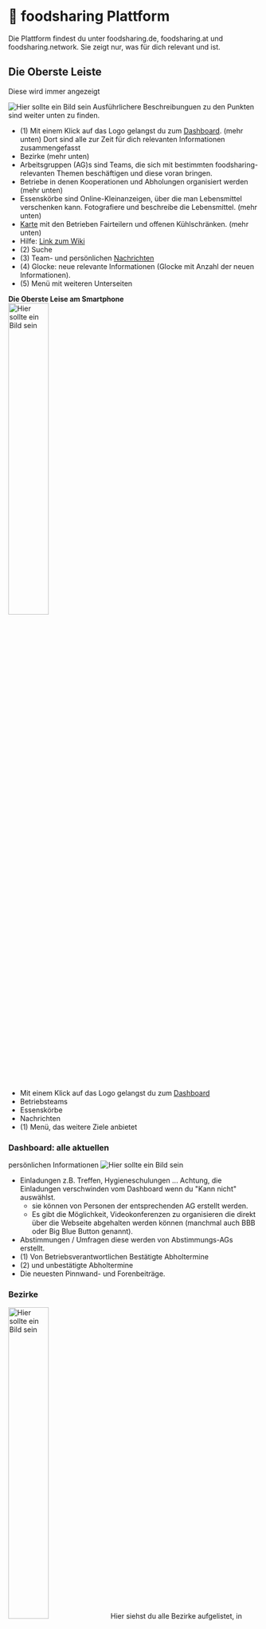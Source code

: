 
# 🌱 foodsharing Plattform

Die Plattform findest du unter foodsharing.de, foodsharing.at und foodsharing.network. Sie zeigt nur, was für dich relevant und ist.   
## Die Oberste Leiste
Diese wird immer angezeigt

![Hier sollte ein Bild sein](/img/bar.svg)
Ausführlichere Beschreibunguen zu den Punkten sind weiter unten zu finden.  
- (1) Mit einem Klick auf das Logo gelangst du zum [Dashboard](https://foodsharing.at/dashboard). (mehr unten)
  Dort sind alle zur Zeit für dich relevanten Informationen zusammengefasst
- Bezirke  (mehr unten)
- Arbeitsgruppen (AG)s sind Teams, die sich mit bestimmten foodsharing-relevanten Themen beschäftigen und diese voran bringen.
- Betriebe in denen Kooperationen und Abholungen organisiert werden (mehr unten)
- Essenskörbe sind Online-Kleinanzeigen, über die man Lebensmittel verschenken kann. Fotografiere und beschreibe die Lebensmittel. (mehr unten)
- [Karte](https://foodsharing.at/karte) mit den Betrieben Fairteilern und offenen Kühlschränken. (mehr unten)
- Hilfe: [Link zum Wiki](https://wiki.foodsharing.de/)
- (2) Suche
- (3) Team- und persönlichen [Nachrichten](https://foodsharing.at/msg)
- (4) Glocke: neue relevante Informationen (Glocke mit Anzahl der neuen Informationen).
- (5) Menü mit weiteren Unterseiten

**Die Oberste Leise am Smartphone**  
<img src="/img/mobileBar.jpg" alt="Hier sollte ein Bild sein" width="40%" />  
- Mit einem Klick auf das Logo gelangst du zum [Dashboard](https://foodsharing.at/dashboard)
- Betriebsteams
- Essenskörbe
- Nachrichten
- (1) Menü, das weitere Ziele anbietet

### Dashboard: alle aktuellen
persönlichen Informationen
![Hier sollte ein Bild sein](/img/Dashboard.svg)

- Einladungen z.B. Treffen, Hygieneschulungen ... Achtung, die Einladungen verschwinden vom Dashboard wenn du "Kann nicht" auswählst.
  - sie können von Personen der entsprechenden AG erstellt werden.
  - Es gibt die Möglichkeit, Videokonferenzen zu organisieren die direkt über die Webseite abgehalten werden können (manchmal auch BBB oder Big Blue Button genannt).
- Abstimmungen / Umfragen diese werden von Abstimmungs-AGs erstellt.
- (1) Von Betriebsverantwortlichen Bestätigte Abholtermine
- (2) und unbestätigte Abholtermine
- Die neuesten Pinnwand- und Forenbeiträge.

### Bezirke
<img src="//img/BezirkMenu.jpg" alt="Hier sollte ein Bild sein" width="40%" />  
Hier siehst du alle Bezirke aufgelistet, in denen du in Betrieben eingeschrieben bist. Ausgeklappt findest du zu jedem Bezirk folgendes:
* Forum
  Hier siehst du, wer die Botschaftenden des ausgewählten Bezirkes sind. Wichtige Themen werden hier diskutiert. Bringe auch gerne selbst Themen ein.
* Betriebe
  Hier bekommst du alle Betriebe des Bezirks mit zusätzlichen Informationen gelistet
* Arbeitsgruppen
  Hier findest du alle Arbeitsgruppen (AGs) des Bezirkes.
* Termine
  Hier werden dir Online und Offline-Termine (Veranstaltungen) des Bezirks, Bundesland, Land, Europa oder Arbeitsgruppen angezeigt. Z.B. Bezirkstreffen.
* Fairteiler
  Hier werden dir alle Fairteiler und Abgabestellen im Bezirk angezeigt, wo du Lebensmittel abgeben und tauschen kannst.
* Abstimmungen
* Mitglieder
  Hier sind alle Foodsaver des Bezirkes aufgelistet.
* Optionen
* Statistik
  Hier findest du Zahlen rund um den Bezirk.
* Videokonferenz
* einen Bezirk beitreten
  Mit der Funkiton kannst du manuell einem Bezirk beitreten.

### [Karte](https://foodsharing.at/karte)
### Hilfe: [Link zum Wiki](https://wiki.foodsharing.de/)
### (2) Suche
### (3) Team- und persönlichen [Nachrichten](https://foodsharing.at/msg)

### Glocke
Hier mit verschiedenen Beispielen. Gelb hinterlegt, sind als gelesen markirte Nachrichten.
<img src="/img/glocke.jpg" alt="Hier sollte ein Bild sein" width="40%" />  

### Menü
<img src="/img/menu.jpg" alt="Hier sollte ein Bild sein" width="30%" />  

### Das Menü nur am Smartphone 
<img src="/img/mobileMenu.jpg" alt="Hier sollte ein Bild sein" width="40%" />  

## 🌱 Betriebsteam und Abholungen
In den Betriebsteams werden die Kooperationen mit Betrieben geregelt. Dort steht, wie die Abholung abläuft und was du zur Kooperation wissen musst.
![Hier sollte ein Bild sein](/img/Betriebsseite.jpg)
- (1) Liste aller Personen, die im Team Helfen mit Telefonnummer. Die Nummer zeiht die Anzahl der Abholungen bei diesem Betrieb an. Die beim Profilbild der Person zeigt, wie oft sie bei diesem Betrieb bereits abgeholt hat. Am Bild erkennt man zusätzlich den Status in foodsharing der Person  
    - <img src="/img/AbholerMitMutze.jpg" alt="Hier sollte ein Bild sein" width="10%" />   Die Persone ist derzeit nicht verfügbar
    - <img src="/img/bvMitMutze.jpg" alt="Hier sollte ein Bild sein" width="10%" /> Die Person hat den BV Status und ist derzeit nicht verfügbar
    - <img src="/img/bvbv.jpg" alt="Hier sollte ein Bild sein" width="10%" /> Die Person ist BV dieses Betriebs
    - <img src="/img/unverifizierterSpringer.jpg" alt="Hier sollte ein Bild sein" width="10%" /> Die Person ist auf der Springerliste und nicht verifiziert, hat also keinen Ausweis und somit keine Abholberechtigung.
- (2) Unbelegter Abholtermin / Slot. Wenn du auf das Fragezeichen klickst, kannst du die Abholung übernehmen.
- (3) Slot in der sich die Person mit dem Profilbild eingetragen hat und die Verantwortung und die Abholung übernimmt, vom BV bestätigt
- (4) ... vom BV nicht bestätigt, die Person ist jedoch für den Termin verantwortlich, es sei denn, die Abholung wird vom BV abgelehnt.
- Für alle Betriebe, in denen Personen oft Lebensmittel retten, gilt eine Fairnessregel. Beispiel:  
  Dies ist ein Rosinenbetrieb. Zusätzlich zu den Betriebsregeln gilt folgende betriebsübergreifende Fairnessregel für Abholungen:  
  Innerhalb von jeweils 14 Tagen vor und nach der gewünschten Abholung dürfen insgesamt nicht mehr als zwei Abholungen bei Rosinenbetrieben eingetragen sein. Pro Tag darf höchstens einmal bei Rosinenbetrieben abgeholt werden. 48 Stunden vor der Abholung bleibt diese Regel unberücksichtigt.
- Wenn du einen Termin absagen musst, klicke auf dein Profilbild beim entsprechenden Termin. Wähle anschließend "Team kontaktieren", wenn du niemandem den Termin persönlich übergeben hast.
- Mit dem Teamchat erreichst du alle Personen, z.B. wenn du Ersatz für eine Abholung suchts, die bei diesem Betrieb abholen möchten und nicht auf der Springerliste stehen.
- In der Mitgliederliste siehst du auch die Telefonnummern, die du im Notfall nutzen kannst, wenn du Ersatz suchen musst.
- Auf deinem eigenen Profil werden dir mögliche Abholtermine aller deiner Betriebe angezeigt: dein Profil -> Abholungen -> Abholoptionen.


-----------

Frage: **B** Bei Betrieben ohne Fairnessregel darf ich theoretisch so viele Termine für mich reservieren, wie ich will.

-----------

## 🌱 über die Webseite hinaus
- Achte auf deine E-Mails, da Chatnachrichten üblicherweise per E-Mail weitergeleitet werden. Schau regelmäßig auf die Webseite. Für schnellere Kommunikation kannst du die Android-App vom [PlayStore](https://play.google.com/store/search?q=foodsharing&c=apps) oder [F-Droid](https://f-droid.org/packages/de.foodsharing.app/) verwenden. Die App bietet jedoch nur die Möglichkeit zur Kommunikation, eine Übersicht über Essenskörbe und Abgabestellen sowie eine Liste deiner Termine.
- Einige Handy-Browser unterstützen Push-Benachrichtigungen, die du in den Profileinstellungen aktivieren kannst. So erhältst du Nachrichten sofort und kannst spontan einspringen.
- Auf der Plattform können Foodsavende eine digitale Vertrauensbanane an andere vergeben. Sie symbolisiert Verlässlichkeit, Pünktlichkeit, Vertrauenswürdigkeit und angemessenes Verhalten. Wer mehrfach ausgezeichnet wurde, hat bessere Chancen, in ein Betriebsteam oder eine AG aufgenommen zu werden. Da sie nicht ohne Weiteres gelöscht werden kann, sollte sie gut durchdacht sein.
- [Im Bezirksforum](https://foodsharing.at/region?bid=134&sub=forum&tid=279053) ([.de](https://foodsharing.de/region?bid=134&sub=forum&tid=279053), [beta...at](https://beta.foodsharing.at/region?bid=134&sub=forum&tid=279053), [beta...de](https://beta.foodsharing.de/region?bid=134&sub=forum&tid=279053))
- Tiny Weiterleitung: http://tiny.cc/fsHand
